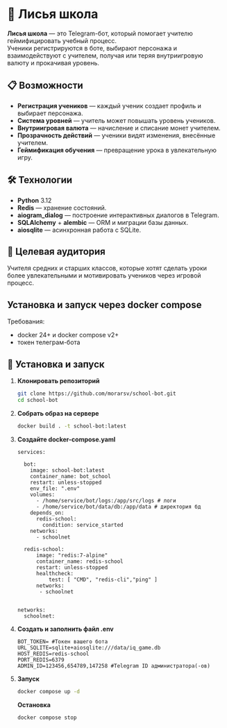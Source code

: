 # 🦊 Лисья школа

**Лисья школа** — это Telegram-бот, который помогает учителю геймифицировать учебный процесс.  
Ученики регистрируются в боте, выбирают персонажа и взаимодействуют с учителем, получая или теряя внутриигровую валюту и прокачивая уровень.

## 📋 Возможности

- **Регистрация учеников** — каждый ученик создает профиль и выбирает персонажа.
- **Система уровней** — учитель может повышать уровень учеников.
- **Внутриигровая валюта** — начисление и списание монет учителем.
- **Прозрачность действий** — ученики видят изменения, внесённые учителем.
- **Геймификация обучения** — превращение урока в увлекательную игру.

## 🛠️ Технологии

- **Python** 3.12
- **Redis** — хранение состояний.
- **aiogram_dialog** — построение интерактивных диалогов в Telegram.
- **SQLAlchemy** + **alembic** — ORM и миграции базы данных.
- **aiosqlite** — асинхронная работа с SQLite.


## 🎯 Целевая аудитория

Учителя средних и старших классов, которые хотят сделать уроки более увлекательными и мотивировать учеников через игровой процесс.


## Установка и запуск через docker compose

Требования:
- docker 24+ и docker compose v2+
- токен телеграм-бота

## 🚀 Установка и запуск

1. **Клонировать репозиторий**
   ```bash
   git clone https://github.com/morarsv/school-bot.git
   cd school-bot

2. **Собрать образ на сервере**
    ```bash
    docker build . -t school-bot:latest
    ```
2. **Создайте docker-compose.yaml**
    ```
    services:
    
      bot:
        image: school-bot:latest
        container_name: bot_school
        restart: unless-stopped
        env_file: ".env"
        volumes:
          - /home/service/bot/logs:/app/src/logs # логи
          - /home/service/bot/data/db:/app/data # директория бд
        depends_on:
          redis-school:
            condition: service_started
        networks:
          - schoolnet
    
      redis-school:
          image: "redis:7-alpine"
          container_name: redis-school
          restart: unless-stopped
          healthcheck:
              test: [ "CMD", "redis-cli","ping" ]
          networks:
           - schoolnet
    
    
    networks:
      schoolnet:
    ```
3. **Создать и заполнить файл .env**
    ```
    BOT_TOKEN= #Токен вашего бота
    URL_SQLITE=sqlite+aiosqlite:///data/iq_game.db
    HOST_REDIS=redis-school
    PORT_REDIS=6379
    ADMIN_ID=123456,654789,147258 #Telegram ID администратора(-ов)
    ```
4. **Запуск**
    ```bash
    docker compose up -d
    ```
   **Остановка**
    ```bash
    docker compose stop
    ```